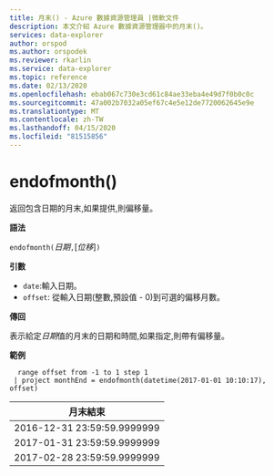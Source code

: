 ```yaml
---
title: 月末() - Azure 數據資源管理員 |微軟文件
description: 本文介紹 Azure 數據資源管理器中的月末()。
services: data-explorer
author: orspod
ms.author: orspodek
ms.reviewer: rkarlin
ms.service: data-explorer
ms.topic: reference
ms.date: 02/13/2020
ms.openlocfilehash: ebab067c730e3cd61c84ae33eba4e49d7f0b0c0c
ms.sourcegitcommit: 47a002b7032a05ef67c4e5e12de7720062645e9e
ms.translationtype: MT
ms.contentlocale: zh-TW
ms.lasthandoff: 04/15/2020
ms.locfileid: "81515856"
---
```

# <a name="endofmonth"></a>endofmonth()

返回包含日期的月末,如果提供,則偏移量。

**語法**

`endofmonth(`*日期*`,`[*位移*]`)`

**引數**

* `date`:輸入日期。
* `offset`: 從輸入日期(整數,預設值 - 0)到可選的偏移月數。

**傳回**

表示給定*日期*值的月末的日期和時間,如果指定,則帶有偏移量。

**範例**

```kusto
  range offset from -1 to 1 step 1
 | project monthEnd = endofmonth(datetime(2017-01-01 10:10:17), offset) 
```

|月末結束|
|---|
|2016-12-31 23:59:59.9999999|
|2017-01-31 23:59:59.9999999|
|2017-02-28 23:59:59.9999999|